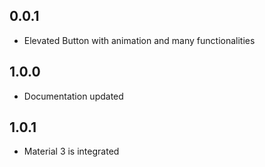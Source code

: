 ## 0.0.1

* Elevated Button with animation and many functionalities

## 1.0.0

* Documentation updated

## 1.0.1

* Material 3 is integrated
